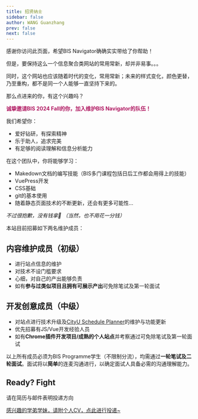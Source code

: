 ```yaml
---
title: 招贤纳士
sidebar: false
author: WANG Guanzhang
prev: false
next: false
---
```


感谢你访问此页面，希望BIS Navigator确确实实带给了你帮助！

但是，要保持这么一个信息聚合类网站的常用常新，却并非易事。。。

同时，这个网站也应该随着时代的变化，常用常新；未来的样式变化，颜色更替，乃至重构，都不是同一个人能够一直坚持下来的。

那么点进来的你，有这个兴趣吗？

__<font color=#b01861>诚挚邀请BIS 2024 Fall的你，加入维护BIS Navigator的队伍！</font>__

我们希望你：

- 爱好钻研，有探索精神
- 乐于助人，追求完美
- 有足够的阅读理解和信息分析能力

在这个团队中，你将能够学习：

- Makedown文档的编写技能（BIS多门课程包括日后工作都会用得上的技能）
- VuePress开发
- CSS基础
- git的基本使用
- 随着静态页面技术的不断更新，还会有更多可能性...

_不过很抱歉，没有钱拿🙇 （当然，也不用花一分钱）_

本站目前招募如下两名维护成员：

## 内容维护成员（初级）
- 进行站点信息的维护
- 对技术不设门槛要求
- 心细，对自己的产出能够负责
- 如有**参与过类似项目且拥有可展示产出**可免除笔试及第一轮面试

## 开发创意成员（中级）
- 对站点进行技术升级及[CityU Schedule Planner](../Useful/CourseEnroll/extension)的维护与功能更新
- 优先招募有JS/Vue开发经验人员
- 如有**Chrome插件开发项目/成熟的个人站点**并考察通过可免除笔试及第一轮面试

以上所有成员必须为BIS Programme学生（不限制分流），均需通过**一轮笔试及二轮面试**。面试将以**简单**的连麦沟通进行，以确定面试人具备必需的沟通理解能力。

## Ready? Fight

请在简历与邮件表明投递方向

[感兴趣的学弟学妹，请附个人CV，点此进行投递~](mailto:WANG%20Guanzhang<Guanzhang.WANG@my.cityu.edu.hk>?subject=The%20BIS%20Navigator%20Application%202024)
